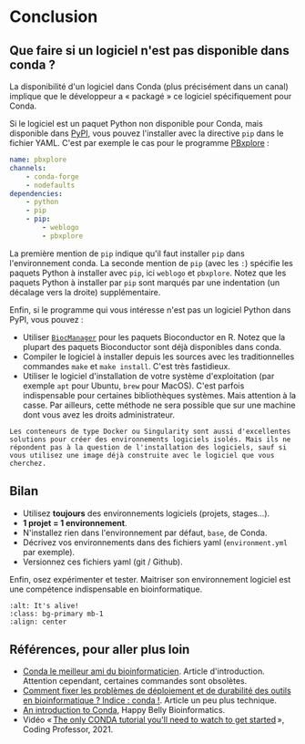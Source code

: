 # Conclusion

## Que faire si un logiciel n'est pas disponible dans conda ?

La disponibilité d'un logiciel dans Conda (plus précisément dans un canal) implique que le développeur a « packagé » ce logiciel spécifiquement pour Conda.

Si le logiciel est un paquet Python non disponible pour Conda, mais disponible dans [PyPI](https://pypi.org/), vous pouvez l'installer avec la directive `pip` dans le fichier YAML. C'est par exemple le cas pour le programme [PBxplore](https://github.com/pierrepo/PBxplore) :

```yaml
name: pbxplore
channels:
    - conda-forge
    - nodefaults
dependencies:
    - python
    - pip
    - pip:
        - weblogo
        - pbxplore
```

La première mention de `pip` indique qu'il faut installer `pip` dans l'environnement conda. La seconde mention de `pip` (avec les `:`) spécifie les paquets Python à installer avec `pip`, ici `weblogo` et `pbxplore`. Notez que les paquets Python à installer par `pip` sont marqués par une indentation (un décalage vers la droite) supplémentaire.

Enfin, si le programme qui vous intéresse n'est pas un logiciel Python dans PyPI, vous pouvez :

- Utiliser [`BiocManager`](https://www.bioconductor.org/install/) pour les paquets Bioconductor en R. Notez que la plupart des paquets Bioconductor sont déjà disponibles dans conda.
- Compiler le logiciel à installer depuis les sources avec les traditionnelles commandes `make` et `make install`. C'est très fastidieux.
- Utiliser le logiciel d'installation de votre système d'exploitation (par exemple `apt` pour Ubuntu, `brew` pour MacOS). C'est parfois indispensable pour certaines bibliothèques systèmes. Mais attention à la casse. Par ailleurs, cette méthode ne sera possible que sur une machine dont vous avez les droits administrateur.

```{note}
Les conteneurs de type Docker ou Singularity sont aussi d'excellentes solutions pour créer des environnements logiciels isolés. Mais ils ne répondent pas à la question de l'installation des logiciels, sauf si vous utilisez une image déjà construite avec le logiciel que vous cherchez.
```

## Bilan

- Utilisez **toujours** des environnements logiciels (projets, stages...).
- **1 projet = 1 environnement**.
- N'installez rien dans l'environnement par défaut, `base`, de Conda.
- Décrivez vos environnements dans des fichiers yaml (`environment.yml` par exemple).
- Versionnez ces fichiers yaml (git / Github).

Enfin, osez expérimenter et tester. Maitriser son environnement logiciel est une compétence indispensable en bioinformatique.

```{image} img/it_s_alive.gif
:alt: It's alive!
:class: bg-primary mb-1
:align: center
```


## Références, pour aller plus loin

- [Conda le meilleur ami du bioinformaticien](https://bioinfo-fr.net/conda-le-meilleur-ami-du-bioinformaticien). Article d'introduction. Attention cependant, certaines commandes sont obsolètes.
- [Comment fixer les problèmes de déploiement et de durabilité des outils en bioinformatique ? Indice : conda !](https://bioinfo-fr.net/comment-fixer-les-problemes-de-deploiement-et-de-durabilite-des-outils-en-bioinformatique). Article un peu plus technique.
- [An introduction to Conda](https://astrobiomike.github.io/unix/conda-intro), Happy Belly Bioinformatics.
- Vidéo « [The only CONDA tutorial you'll need to watch to get started](https://www.youtube.com/watch?v=sDCtY9Z1bqE) », Coding Professor, 2021.